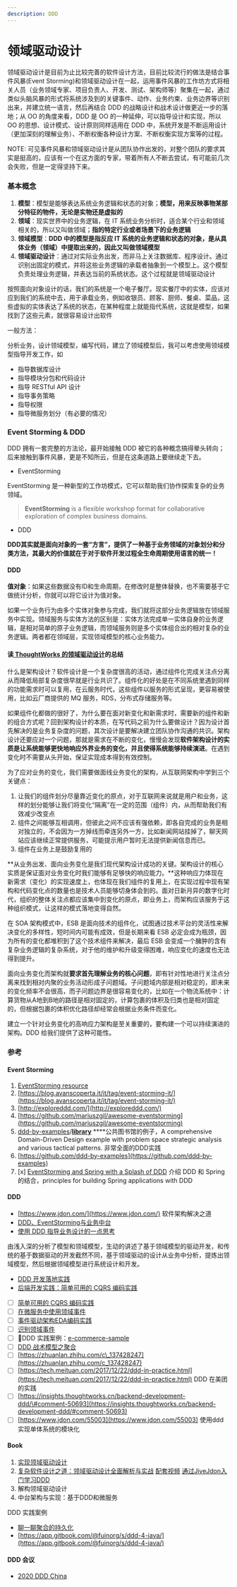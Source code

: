 ```yaml
---
description: DDD
---
```


# 领域驱动设计

领域驱动设计是目前为止比较完善的软件设计方法，目前比较流行的做法是结合事件风暴\(Event Storming\)和领域驱动设计在一起，运用事件风暴的工作坊方式将相关人员（业务领域专家、项目负责人、开发、测试、架构师等）聚集在一起，通过类似头脑风暴的形式将系统涉及到的关键事件、动作、业务约束、业务边界等识别出来，并建立统一语言，然后再结合 DDD 的战略设计和战术设计做更近一步的落地；从 OO 的角度来看，DDD 是 OO 的一种延伸，可以指导设计和实现，所以 OO 的思想、设计模式、设计原则同样适用在 DDD 中，系统开发是不断运用设计（更加深刻的理解业务）、不断权衡各种设计方案、不断权衡实现方案等的过程。

NOTE: 可见事件风暴和领域驱动设计是从团队协作出发的，对整个团队的要求其实是挺高的，应该有一个在这方面的专家，带着所有人不断去尝试，有可能前几次会失败，但是一定得坚持下来。

### 基本概念

1. **模型**：模型是能够表达系统业务逻辑和状态的对象；**模型，用来反映事物某部分特征的物件，无论是实物还是虚拟的**
2. **领域**：现实世界中的业务逻辑，在 IT 系统业务分析时，适合某个行业和领域相关的，所以又叫做领域；**指的特定行业或者场景下的业务逻辑**
3. **领域模型**：**DDD 中的模型是指反应 IT 系统的业务逻辑和状态的对象，是从具体业务（领域）中提取出来的，因此又叫做领域模型**
4. **领域驱动设计**：通过对实际业务出发，而非马上关注数据库、程序设计。通过识别出固定的模式，并将这些业务逻辑的承载者抽象到一个模型上。这个模型负责处理业务逻辑，并表达当前的系统状态。这个过程就是领域驱动设计

按照面向对象设计的话，我们的系统是一个电子餐厅。现实餐厅中的实体，应该对应到我们的系统中去，用于承载业务，例如收银员、顾客、厨师、餐桌、菜品，这些虚拟的实体表达了系统的状态，在某种程度上就能指代系统，这就是模型，如果找到了这些元素，就很容易设计出软件

一般方法：

分析业务，设计领域模型，编写代码，建立了领域模型后，我可以考虑使用领域模型指导开发工作，如

* 指导数据库设计
* 指导模块分包和代码设计
* 指导 RESTful API 设计
* 指导事务策略
* 指导权限
* 指导微服务划分（有必要的情况）

### Event Storming & DDD

DDD 拥有一套完整的方法论，最开始接触 DDD 被它的各种概念搞得晕头转向；后来接触到事件风暴，更是不知所云，但是在这条道路上要继续走下去。

* EventStorming

EventStorming 是一种新型的工作坊模式，它可以帮助我们协作探索复杂的业务领域。

> **EventStorming** is a flexible workshop format for collaborative exploration of complex business domains.

* DDD

**DDD其实就是面向对象的一套“方言”，提供了一种基于业务领域的对象划分和分类方法，其最大的价值就在于对于软件开发过程全生命周期使用语言的统一！**

#### DDD

**值对象**：如果这些数据没有ID和生命周期，在修改时是整体替换，也不需要基于它做统计分析，你就可以将它设计为值对象。

如果一个业务行为由多个实体对象参与完成，我们就将这部分业务逻辑放在领域服务中实现。领域服务与实体方法的区别是：实体方法完成单一实体自身的业务逻辑，是相对简单的原子业务逻辑，而领域服务则是多个实体组合出的相对复杂的业务逻辑。两者都在领域层，实现领域模型的核心业务能力。

#### 读[ ThoughtWorks 的领域驱动设计](https://weread.qq.com/web/reader/44f32bb071e1265344f0481ke4d32d5015e4da3b7fbb1fa)的总结

什么是架构设计？软件设计是一个复杂度很高的活动，通过组件化完成关注点分离从而降低局部复杂度很早就是行业共识了。组件化的好处是在不同系统里遇到同样的功能需求时可以复用，在云服务时代，这些组件以服务的形式呈现，更容易被使用，比如云厂商提供的 MQ 服务，RDS，分布式存储服务等。

如果组件化都做的很好了，为什么要在面对新变化和新需求时，需要新的组件和新的组合方式呢？回到架构设计的本质，在写代码之前为什么要做设计？因为设计首先解决的是业务复杂度的问题，其次设计是要解决建立团队协作沟通的共识。架构设计还要应对一个问题，那就是需求在不断的变化，慢慢会发现**软件架构设计的实质是让系统能够更快地响应外界业务的变化，并且使得系统能够持续演进**。在遇到变化时不需要从头开始，保证实现成本得到有效控制。

为了应对业务的变化，我们需要做面线业务变化的架构，从互联网架构中学到三个关键点：

1. 让我们的组件划分尽量靠近变化的原点，对于互联网来说就是用户和业务，这样的划分能够让我们将变化“隔离”在一定的范围（组件）内，从而帮助我们有效减少改变点
2. 组件之间能够互相调用，但彼此之间不应该有强依赖，即各自完成的业务是相对独立的，不会因为一方掉线而牵连另外一方，比如新闻网站挂掉了，聊天网站应该继续正常提供服务，可能提示用户暂时无法提供新闻信息而已。
3. 组件在业务上是鼓励复用的

**从业务出发、面向业务变化是我们现代架构设计成功的关键。架构设计的核心实质是保证面对业务变化时我们能够有足够快的响应能力。**这种响应力体现在新需求（变化）的实现速度上，也体现在我们组件的复用上，在实现过程中现有架构和代码变化点的数量也是技术人员能够切身体会到的。面对日新月异的数字化时代，组织的整体关注点都应该集中到变化的原点，即业务上，而架构应该服务于这种组织模式，让这样的模式落地变得自然。

在 SOA 架构模式中，ESB 是面向技术的组件化，试图通过技术平台的灵活性来解决变化的多样性，短时间内可能有成效，但是长期来看 ESB 必定会成为瓶颈，因为所有的变化都堆积到了这个技术组件来解决，最后 ESB 会变成一个臃肿的含有复杂业务逻辑的复杂系统，对于他的维护和升级变得困难，响应变化的速度也无法得到提升。

面向业务变化而架构就**要求首先理解业务的核心问题**，即有针对性地进行关注点分离来找到相对内聚的业务活动形成子问题域。子问题域内部是相对稳定的，即未来的变化频率不会很高，而子问题边界是很容易变化的，比如在一个物流系统中：计算货物从A地到B地的路径是相对固定的，计算包裹的体积及归类也是相对固定的，但根据包裹的体积优化路径却经常会根据业务条件而变化。

建立一个针对业务变化的高响应力架构是至关重要的，要构建一个可以持续演进的架构。DDD 给我们提供了这种可能性。

### 参考

#### Event Storming

1. [EventStorming resource](https://www.eventstorming.com/resources/)
2. [https://blog.avanscoperta.it/it/tag/event-storming-it/](https://blog.avanscoperta.it/it/tag/event-storming-it/)
3. [http://exploreddd.com/](http://exploreddd.com/)
4. [https://github.com/mariuszgil/awesome-eventstorming](https://github.com/mariuszgil/awesome-eventstorming)
5. [ddd-by-examples](https://github.com/ddd-by-examples)/[**library**](https://github.com/ddd-by-examples/library) ****公共图书馆的例子，A comprehensive Domain-Driven Design example with problem space strategic analysis and various tactical patterns. 非常全面的DDD实践
6. [https://github.com/ddd-by-examples](https://github.com/ddd-by-examples)
7. [x] [EventStorming and Spring with a Splash of DDD](https://spring.io/blog/2018/04/11/event-storming-and-spring-with-a-splash-of-ddd) 介绍 DDD 和 Spring 的结合，principles for building Spring applications with DDD

#### DDD

* [https://www.jdon.com/](https://www.jdon.com/) 软件架构解决之道
* [DDD、EventStorming与业务中台](https://zhuanlan.zhihu.com/p/120896743)
* [使用 DDD 指导业务设计的一点思考](https://insights.thoughtworks.cn/ddd-business-design/)

由浅入深的分析了模型和领域模型，生动的讲述了基于领域模型的驱动开发，和传统的基于数据驱动的开发截然不同，基于领域驱动的设计从业务中分析，提炼出领域模型，然后根据领域模型进行系统设计和开发。

* [DDD 开发落地实践](https://insights.thoughtworks.cn/backend-development-ddd/)
* [后端开发实践：简单可用的 CQRS 编码实践](https://insights.thoughtworks.cn/backend-development-cqrs/)
* [ ] [简单可用的 CQRS 编码实践](https://insights.thoughtworks.cn/backend-development-cqrs)
* [ ] [在微服务中使用领域事件](https://insights.thoughtworks.cn/use-domain-events-in-microservices/)
* [ ] [事件驱动架构EDA编码实践](https://zhuanlan.zhihu.com/p/79095599)
* [ ] [识别领域事件](https://zhuanlan.zhihu.com/p/43776403)
* [ ] DDD 实践案例：[e-commerce-sample](https://github.com/e-commerce-sample)
* [ ] [DDD 战术模型之聚合](https://gitbook.cn/books/5b481d2f3ba8652852051915/index.html)
* [ ] [https://zhuanlan.zhihu.com/c\_137428247](https://zhuanlan.zhihu.com/c_137428247)
* [ ] [https://tech.meituan.com/2017/12/22/ddd-in-practice.html](https://tech.meituan.com/2017/12/22/ddd-in-practice.html) DDD 在美团的实践
* [ ] [https://insights.thoughtworks.cn/backend-development-ddd/\#comment-50693](https://insights.thoughtworks.cn/backend-development-ddd/#comment-50693)
* [ ] [https://www.jdon.com/55003](https://www.jdon.com/55003)  使用ddd实现单体系统的模块化

#### Book

1. [实现领域驱动设计](../../other/reading/ddd-impl.md)
2. [复杂软件设计之道：领域驱动设计全面解析与实战](https://www.jdon.com/54881)  [配套视频](https://pan.baidu.com/disk/home#/all?path=%2FDDD&vmode=list)  [通过JiveJdon入门学习DDD](https://www.jdon.com/ddd/jivejdon/1.html)
3. 解构领域驱动设计 
4. 中台架构与实现：基于DDD和微服务

DDD 实践案例

* [聊一聊聚合的持久化](https://zhuanlan.zhihu.com/p/87074950?utm_source=wechat_session&utm_medium=social&s_r=0)
* [https://app.gitbook.com/@fuinorg/s/ddd-4-java/](https://app.gitbook.com/@fuinorg/s/ddd-4-java/)

#### DDD 会议

* [2020 DDD China](https://scrmtech.gensee.com/webcast/site/vod/play-f548661ed9764816a0b32fdcb053bd32)

